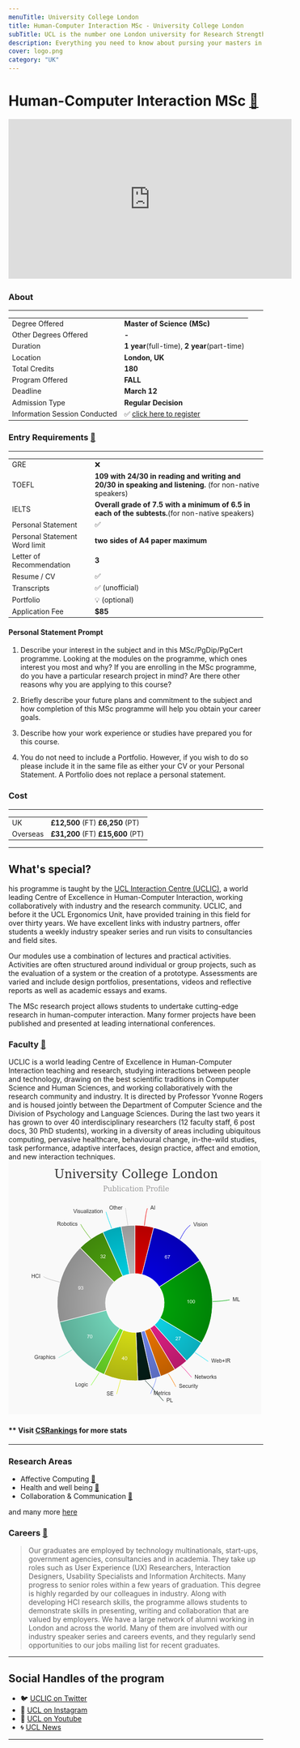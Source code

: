 ```yaml
---
menuTitle: University College London
title: Human-Computer Interaction MSc - University College London
subTitle: UCL is the number one London university for Research Strength (REF2014), recognised for its academic excellence and global impact.
description: Everything you need to know about pursing your masters in Human Computer Interaction at University College, London. 
cover: logo.png
category: "UK"
---
```


# Human-Computer Interaction MSc [🔗](https://www.ucl.ac.uk/prospective-students/graduate/taught-degrees/human-computer-interaction-msc)
<iframe width="560" height="315" src="https://www.youtube.com/embed/nc_vRPg_Puo" frameborder="0" allow="accelerometer; autoplay; clipboard-write; encrypted-media; gyroscope; picture-in-picture" allowfullscreen></iframe>

### About
---
|   |   |
|---|---|
| Degree Offered |  **Master of Science (MSc)** |
| Other Degrees Offered| **-**|
| Duration       | **1 year**(full-time), **2 year**(part-time)                      |
| Location       | **London, UK**          |
| Total Credits  | **180**                           | 
| Program Offered| **FALL**|
|Deadline| **March 12**  |
|Admission Type| **Regular Decision** |
|Information Session Conducted| ✅ [click here to register](https://www.ucl.ac.uk/prospective-students/open-days/graduate-open-days) |


### Entry Requirements [🔗](https://www.ucl.ac.uk/pals/study/masters/msc-human-computer-interaction)
---
|   |   |
|---|---|
| GRE | ❌ |
| TOEFL       | **109 with 24/30 in reading and writing and 20/30 in speaking and listening.** (for non-native speakers)|
|IELTS|**Overall grade of 7.5 with a minimum of 6.5 in each of the subtests.**(for non-native speakers)||
| Personal Statement       | ✅          |
|Personal Statement Word limit| **two sides of A4 paper maximum** |
| Letter of Recommendation  | **3**                           | 
|Resume / CV|✅|
|Transcripts|✅ (unofficial) |
|Portfolio|💡 (optional) |
|Application Fee| **$85** |


#### Personal Statement Prompt
1. Describe your interest in the subject and in this MSc/PgDip/PgCert programme. Looking at the modules on the programme, which ones interest you most and why? If you are enrolling in the MSc programme, do you have a particular research project in mind? Are there other reasons why you are applying to this course?

2. Briefly describe your future plans and commitment to the subject and how completion of this MSc programme will help you obtain your career goals.

3. Describe how your work experience or studies have prepared you for this course.

4. You do not need to include a Portfolio. However, if you wish to do so please include it in the same file as either your CV or your Personal Statement. A Portfolio does not replace a personal statement.

### Cost
---
|   |   |
|---|---|
| UK      | **£12,500** (FT) **£6,250** (PT)          |
| Overseas      | **£31,200** (FT) **£15,600** (PT)      |
---

## What's special?

his programme is taught by the [UCL Interaction Centre (UCLIC)](https://uclic.ucl.ac.uk), a world leading Centre of Excellence in Human-Computer Interaction, working collaboratively with industry and the research community. UCLIC, and before it the UCL Ergonomics Unit, have provided training in this field for over thirty years. We have excellent links with industry partners, offer students a weekly industry speaker series and run visits to consultancies and field sites.

Our modules use a combination of lectures and practical activities. Activities are often structured around individual or group projects, such as the evaluation of a system or the creation of a prototype. Assessments are varied and include design portfolios, presentations, videos and reflective reports as well as academic essays and exams.

The MSc research project allows students to undertake cutting-edge research in human-computer interaction. Many former projects have been published and presented at leading international conferences.


### Faculty [🔗](https://uclic.ucl.ac.uk/people)
UCLIC is a world leading Centre of Excellence in Human-Computer Interaction teaching and research, studying interactions between people and technology, drawing on the best scientific traditions in Computer Science and Human Sciences, and working collaboratively with the research community and industry. It is directed by Professor Yvonne Rogers and is housed jointly between the Department of Computer Science and the Division of Psychology and Language Sciences. During the last two years it has grown to over 40 interdisciplinary researchers (12 faculty staff, 6 post docs, 30 PhD students), working in a diversity of areas including ubiquitous computing, pervasive healthcare, behavioural change, in-the-wild studies, task performance, adaptive interfaces, design practice, affect and emotion, and new interaction techniques.
![research_stats](research_stats.png)

#### ** Visit [CSRankings](http://csrankings.org/#/index?all&uk) for more stats 

---


### Research Areas
* Affective Computing [🔗](https://uclic.ucl.ac.uk/research/affective-computing)
* Health and well being [🔗](https://uclic.ucl.ac.uk/research/health-and-well-being)
* Collaboration & Communication [🔗](https://uclic.ucl.ac.uk/research/collaboration-and-communication)

and many more [here](https://uclic.ucl.ac.uk/research) 


### Careers [🔗](https://www.ucl.ac.uk/pals/study/masters/msc-human-computer-interaction)
> Our graduates are employed by technology multinationals, start-ups, government agencies, consultancies and in academia. They take up roles such as User Experience (UX) Researchers, Interaction Designers, Usability Specialists and Information Architects. Many progress to senior roles within a few years of graduation. This degree is highly regarded by our colleagues in industry. Along with developing HCI research skills, the programme allows students to demonstrate skills in presenting, writing and collaboration that are valued by employers. We have a large network of alumni working in London and across the world. Many of them are involved with our industry speaker series and careers events, and they regularly send opportunities to our jobs mailing list for recent graduates.

---
## Social Handles of the program

* 🐦  [UCLIC on Twitter ](https://twitter.com/uclic?lang=en)  
* 💢  [UCL on Instagram ](https://www.instagram.com/ucl/) 
* 🛑  [UCL on Youtube](https://www.youtube.com/ucltv)
* 🌀  [UCL News](https://www.ucl.ac.uk/events/)

---
